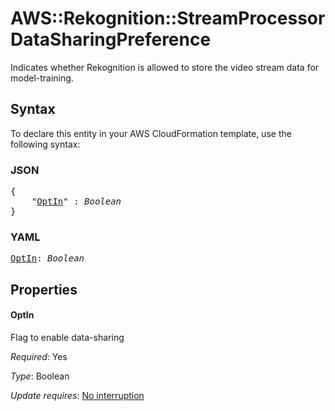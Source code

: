 # AWS::Rekognition::StreamProcessor DataSharingPreference

Indicates whether Rekognition is allowed to store the video stream data for model-training.

## Syntax

To declare this entity in your AWS CloudFormation template, use the following syntax:

### JSON

<pre>
{
    "<a href="#optin" title="OptIn">OptIn</a>" : <i>Boolean</i>
}
</pre>

### YAML

<pre>
<a href="#optin" title="OptIn">OptIn</a>: <i>Boolean</i>
</pre>

## Properties

#### OptIn

Flag to enable data-sharing

_Required_: Yes

_Type_: Boolean

_Update requires_: [No interruption](https://docs.aws.amazon.com/AWSCloudFormation/latest/UserGuide/using-cfn-updating-stacks-update-behaviors.html#update-no-interrupt)

